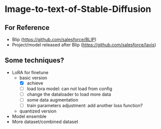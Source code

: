 # Image-to-text-of-Stable-Diffusion

## For Reference

* Blip (https://github.com/salesforce/BLIP)
* Project/model released after Blip (https://github.com/salesforce/lavis)

## Some techniques?

* LoRA for finetune
    * basic version
        - [x] achieve
        - [ ] load lora model: can not load from config
        - [ ] change the dataloader to load more data
        - [ ] some data augmentation
        - [ ] train parameters adjustment: add another loss function?
    * quantized version
* Model ensemble
* More dataset/combined dataset